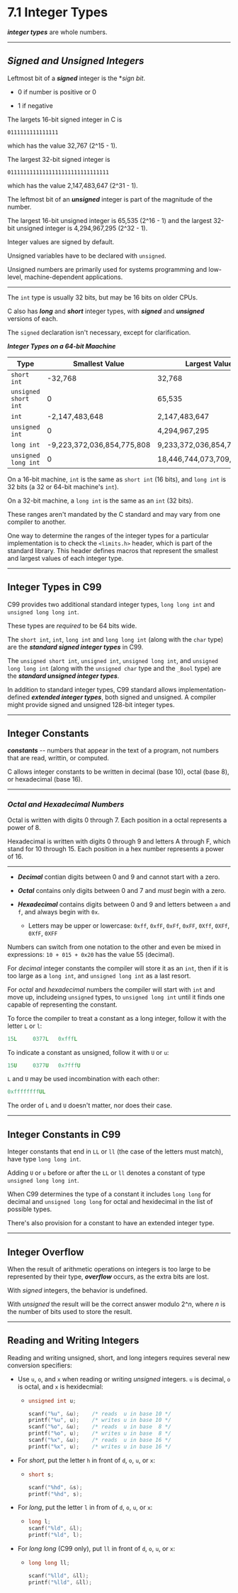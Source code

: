# 7.1 Integer Types

***integer types*** are whole numbers.

---

## ***Signed and Unsigned Integers***

Leftmost bit of a ***signed*** integer is the **sign bit*.

- 0 if number is positive or 0

- 1 if negative

The largets 16-bit signed integer in C is

`0111111111111111`

which has the value 32,767 (2^15 - 1).

The largest 32-bit signed integer is

`01111111111111111111111111111111`

which has the value 2,147,483,647 (2^31 - 1).

The leftmost bit of an ***unsigned*** integer is part of the magnitude of the number.

The largest 16-bit unsigned integer is 65,535 (2^16 - 1) and the largest 32-bit unsigned integer is 4,294,967,295 (2^32 - 1).

Integer values are signed by default.

Unsigned variables have to be declared with `unsigned`.

Unsigned numbers are primarily used for systems programming and low-level, machine-dependent applications.

---

The `int` type is usually 32 bits, but may be 16 bits on older CPUs.

C also has ***long*** and ***short*** integer types, with ***signed*** and ***unsigned*** versions of each.

The `signed` declaration isn't necessary, except for clarification.

***Integer Types on a 64-bit Maachine***

| Type | Smallest Value | Largest Value |
| --- | --- | --- |
| `short int` | -32,768 | 32,768 |
| `unsigned short int` | 0 | 65,535 |
| `int` | -2,147,483,648 | 2,147,483,647 |
| `unsigned int` | 0 | 4,294,967,295 |
| `long int` | -9,223,372,036,854,775,808 | 9,233,372,036,854,775,808 |
| `unsigned long int` | 0 | 18,446,744,073,709,551,615 |

On a 16-bit machine, `int` is the same as `short int` (16 bits), and `long int` is 32 bits (a 32 or 64-bit machine's `int`).

On a 32-bit machine, a `long int` is the same as an `int` (32 bits).

These ranges aren't mandated by the C standard and may vary from one compiler to another.

One way to determine the ranges of the integer types for a particular implementation is to check the `<limits.h>` header, which is part of the standard library. This header defines macros that represent the smallest and largest values of each integer type.

---

## Integer Types in C99

C99 provides two additional standard integer types, `long long int` and `unsigned long long int`.

These types are *required* to be 64 bits wide.

The `short int`, `int`, `long int` and `long long int` (along with the `char` type) are the ***standard signed integer types*** in C99.

The `unsigned short int`, `unsigned int`, `unsigned long int`, and `unsigned long long int` (along with the `unsigned char` type and the `_Bool` type) are the ***standard unsigned integer types***.

In addition to standard integer types, C99 standard allows implementation-defined ***extended integer types***, both signed and unsigned. A compiler might provide signed and unsigned 128-bit integer types.

---

## Integer Constants

***constants*** -- numbers that appear in the text of a program, not numbers that are read, writtin, or computed.

C allows integer constants to be written in decimal (base 10), octal (base 8), or hexadecimal (base 16).

---

### ***Octal and Hexadecimal Numbers***

Octal is written with digits 0 through 7. Each position in a octal represents a power of 8.

Hexadecimal is written with digits 0 through 9 and letters A through F, which stand for 10 through 15. Each position in a hex number represents a power of 16.

---

- ***Decimal*** contian digits between 0 and 9 and cannot start with a zero.

- ***Octal*** contains only digits between 0 and 7 and *must* begin with a zero.

- ***Hexadecimal*** contains digits between 0 and 9 and letters between `a` and `f`, and always begin with `0x`.
  - Letters may be upper or lowercase: `0xff`, `0xfF`, `0xFf`, `0xFF`, `0Xff`, `0XFf`, `0XfF`, `0XFF`

Numbers can switch from one notation to the other and even be mixed in expressions: `10 + 015 + 0x20` has the value 55 (decimal).

For *decimal* integer constants the compiler will store it as an `int`, then if it is too large as a `long int`, and `unsigned long int` as a last resort.

For *octal* and *hexadecimal* numbers the compiler will start with `int` and move up, includeing `unsigned` types, to `unsigned long int` until it finds one capable of representing the constant.

To force the compiler to treat a constant as a long integer, follow it with the letter `L` or `l`:

```c
15L     0377L   0xfffL
```

To indicate a constant as unsigned, follow it with `U` or `u`:

```c
15U     0377U   0x7fffU
```

`L` and `U` may be used incombination with each other:

```c
0xffffffffUL
```

The order of `L` and `U` doesn't matter, nor does their case.

---

## Integer Constants in C99

Integer constants that end in `LL` or `ll` (the case of the letters must match), have type `long long int`.

Adding `U` or `u` before or after the `LL` or `ll` denotes a constant of type `unsigned long long int`.

When C99 determines the type of a constant it includes `long long` for decimal and `unsigned long long` for octal and hexidecimal in the list of possible types.

There's also provision for a constant to have an extended integer type.

---

## Integer Overflow

When the result of arithmetic operations on integers is too large to be represented by their type, ***overflow*** occurs, as the extra bits are lost.

With *signed* integers, the behavior is undefined.

With *unsigned* the result will be the correct answer modulo 2^*n*, where *n* is the number of bits used to store the result.

---

## Reading and Writing Integers

Reading and writing unsigned, short, and long integers requires several new conversion specifiers:

- Use `u`, `o`, and `x` when reading or writing *unsigned* integers. `u` is decimal, `o` is octal, and `x` is hexidecmial:
  - ```c
    unsigned int u;

    scanf("%u", &u);    /* reads  u in base 10 */
    printf("%u", u);    /* writes u in base 10 */
    scanf("%o", &u);    /* reads  u in base  8 */
    printf("%o", u);    /* writes u in base  8 */
    scanf("%x", &u);    /* reads  u in base 16 */
    printf("%x", u);    /* writes u in base 16 */
    ```

- For *short*, put the letter `h` in front of `d`, `o`, `u`, or `x`:
  - ```c
    short s;

    scanf("%hd", &s);
    printf("%hd", s);
    ```

- For *long*, put the letter `l` in from of `d`, `o`, `u`, or `x`:
  - ```c
    long l;
    scanf("%ld", &l);
    printf("%ld", l);
    ```

- For *long long* (C99 only), put `ll` in front of `d`, `o`, `u`, or `x`:
  - ```c
    long long ll;

    scanf("%lld", &ll);
    printf("%lld", &ll);
    ```
